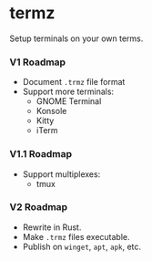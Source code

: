 # termz

Setup terminals on your own terms.

### V1 Roadmap
- Document `.trmz` file format
- Support more terminals:
    - GNOME Terminal
    - Konsole
    - Kitty
    - iTerm

### V1.1 Roadmap
- Support multiplexes:
    - tmux

### V2 Roadmap

- Rewrite in Rust.
- Make `.trmz` files executable.
- Publish on `winget`, `apt`, `apk`, etc.